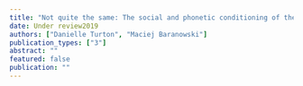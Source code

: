 ```yaml
---
title: "Not quite the same: The social and phonetic conditioning of the textscFoot-Strut vowels in Manchester"
date: Under review2019
authors: ["Danielle Turton", "Maciej Baranowski"]
publication_types: ["3"]
abstract: ""
featured: false
publication: ""
---
```

